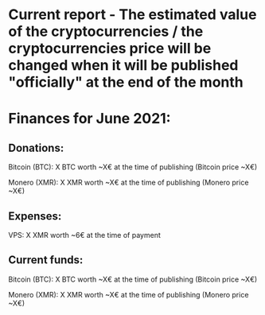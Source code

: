 # Current report - The estimated value of the cryptocurrencies / the cryptocurrencies price will be changed when it will be published "officially" at the end of the month

# Finances for June 2021:


## Donations:

Bitcoin (BTC): X BTC worth ~X€ at the time of publishing (Bitcoin price ~X€)

Monero (XMR): X XMR worth ~X€ at the time of publishing (Monero price ~X€)


## Expenses:

VPS: X XMR worth ~6€ at the time of payment


## Current funds:

Bitcoin (BTC): X BTC worth ~X€ at the time of publishing (Bitcoin price ~X€)

Monero (XMR): X XMR worth ~X€ at the time of publishing (Monero price ~X€)
